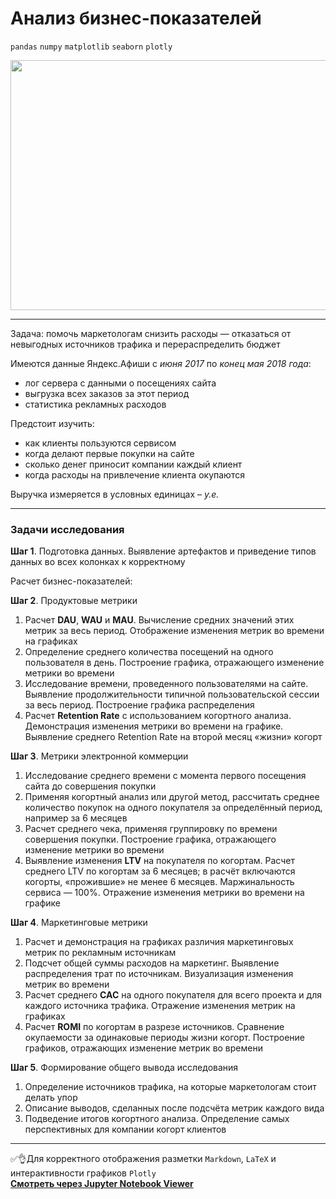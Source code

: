 # Анализ бизнес-показателей

`pandas`  `numpy`  `matplotlib`  `seaborn`  `plotly`

<p align="center">
  <img src="https://memepedia.ru/wp-content/uploads/2019/06/stonks-template.png" width=550 height=400 />
</p>

---

Задача: помочь маркетологам снизить расходы — отказаться от невыгодных источников трафика и перераспределить бюджет

Имеются данные Яндекс.Афиши с *июня 2017* по *конец мая 2018 года*:
* лог сервера с данными о посещениях сайта
* выгрузка всех заказов за этот период
* статистика рекламных расходов

Предстоит изучить:
* как клиенты пользуются сервисом
* когда делают первые покупки на сайте
* сколько денег приносит компании каждый клиент
* когда расходы на привлечение клиента окупаются

Выручка измеряется в условных единицах – *у.е.*

---

### Задачи исследования

**Шаг 1**. Подготовка данных. Выявление артефактов и приведение типов данных во всех колонках к корректному

Расчет бизнес-показателей:

**Шаг 2**. Продуктовые метрики
1. Расчет **DAU**, **WAU** и **MAU**. Вычисление средних значений этих метрик за весь период. Отображение изменения метрик во времени на графиках
2. Определение среднего количества посещений на одного пользователя в день. Построение графика, отражающего изменение метрики во времени
3. Исследование времени, проведенного пользователями на сайте. Выявление продолжительности типичной пользовательской сессии за весь период. Построение графика распределения
4. Расчет **Retention Rate** с использованием когортного анализа. Демонстрация изменения метрики во времени на графике. Выявление среднего Retention Rate на второй месяц «жизни» когорт
    
**Шаг 3**. Метрики электронной коммерции
1. Исследование среднего времени с момента первого посещения сайта до совершения покупки
2. Применяя когортный анализ или другой метод, рассчитать среднее количество покупок на одного покупателя за определённый период, например за 6 месяцев
3. Расчет среднего чека, применяя группировку по времени совершения покупки. Построение графика, отражающего изменение метрики во времени
4. Выявление изменения **LTV** на покупателя по когортам. Расчет среднего LTV по когортам за 6 месяцев; в расчёт включаются когорты, «прожившие» не менее 6 месяцев. Маржинальность сервиса — 100%. Отражение изменения метрики во времени на графике
    
**Шаг 4**. Маркетинговые метрики
1. Расчет и демонстрация на графиках различия маркетинговых метрик по рекламным источникам
2. Подсчет общей суммы расходов на маркетинг. Выявление распределения трат по источникам. Визуализация изменения метрик во времени
3. Расчет среднего **CAC** на одного покупателя для всего проекта и для каждого источника трафика. Отражение изменения метрик на графиках
4. Расчет **ROMI** по когортам в разрезе источников. Сравнение окупаемости за одинаковые периоды жизни когорт. Построение графиков, отражающих изменение метрик во времени

**Шаг 5**. Формирование общего вывода исследования

1. Определение источников трафика, на которые маркетологам стоит делать упор
2. Описание выводов, сделанных после подсчёта метрик каждого вида
3. Подведение итогов когортного анализа. Определение самых перспективных для компании когорт клиентов

---

:white_check_mark::ok_hand:Для корректного отображения разметки `Markdown`, `LaTeX` и интерактивности графиков `Plotly` </br>
**[Cмотреть через Jupyter Notebook Viewer](https://nbviewer.org/github/NikitaGirya/YaP_DA_2021/blob/main/06_business_performance_analysis/Girya_business_performance_analysis.ipynb)**
